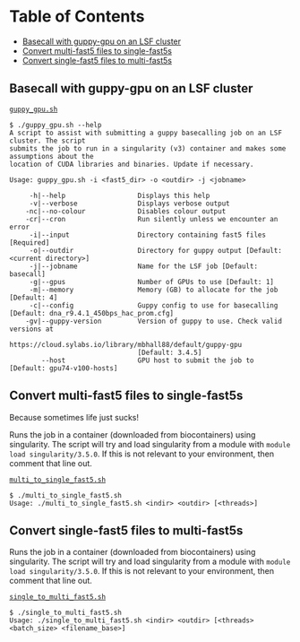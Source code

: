 [TOC]: #

# Table of Contents
- [Basecall with guppy-gpu on an LSF cluster](#basecall-with-guppy-gpu-on-an-lsf-cluster)
- [Convert multi-fast5 files to single-fast5s](#convert-multi-fast5-files-to-single-fast5s)
- [Convert single-fast5 files to multi-fast5s](#convert-single-fast5-files-to-multi-fast5s)


## Basecall with guppy-gpu on an LSF cluster
[`guppy_gpu.sh`][1]

```
$ ./guppy_gpu.sh --help
A script to assist with submitting a guppy basecalling job on an LSF cluster. The script
submits the job to run in a singularity (v3) container and makes some assumptions about the
location of CUDA libraries and binaries. Update if necessary.

Usage: guppy_gpu.sh -i <fast5_dir> -o <outdir> -j <jobname>

     -h|--help                  Displays this help
     -v|--verbose               Displays verbose output
    -nc|--no-colour             Disables colour output
    -cr|--cron                  Run silently unless we encounter an error
     -i|--input                 Directory containing fast5 files [Required]
     -o|--outdir                Directory for guppy output [Default: <current directory>]
     -j|--jobname               Name for the LSF job [Default: basecall]
     -g|--gpus                  Number of GPUs to use [Default: 1]
     -m|--memory                Memory (GB) to allocate for the job [Default: 4]
     -c|--config                Guppy config to use for basecalling [Default: dna_r9.4.1_450bps_hac_prom.cfg]
    -gv|--guppy-version         Version of guppy to use. Check valid versions at
                                https://cloud.sylabs.io/library/mbhall88/default/guppy-gpu
                                [Default: 3.4.5]
        --host                  GPU host to submit the job to [Default: gpu74-v100-hosts]
```

## Convert multi-fast5 files to single-fast5s
Because sometimes life just sucks!

Runs the job in a container (downloaded from biocontainers) using singularity.
The script will try and load singularity from a module with `module load singularity/3.5.0`. If
this is not relevant to your environment, then comment that line out.

[`multi_to_single_fast5.sh`][2]

```
$ ./multi_to_single_fast5.sh
Usage: ./multi_to_single_fast5.sh <indir> <outdir> [<threads>]
```

## Convert single-fast5 files to multi-fast5s
Runs the job in a container (downloaded from biocontainers) using singularity.
The script will try and load singularity from a module with `module load singularity/3.5.0`. If
this is not relevant to your environment, then comment that line out.

[`single_to_multi_fast5.sh`][3]

```
$ ./single_to_multi_fast5.sh
Usage: ./single_to_multi_fast5.sh <indir> <outdir> [<threads> <batch_size> <filename_base>]
```

[1]: https://github.com/mbhall88/bioscripts/blob/master/shell/guppy_gpu.sh
[2]: https://github.com/mbhall88/bioscripts/blob/master/shell/multi_to_single_fast5.sh
[3]: https://github.com/mbhall88/bioscripts/blob/master/shell/single_to_multi_fast5.sh